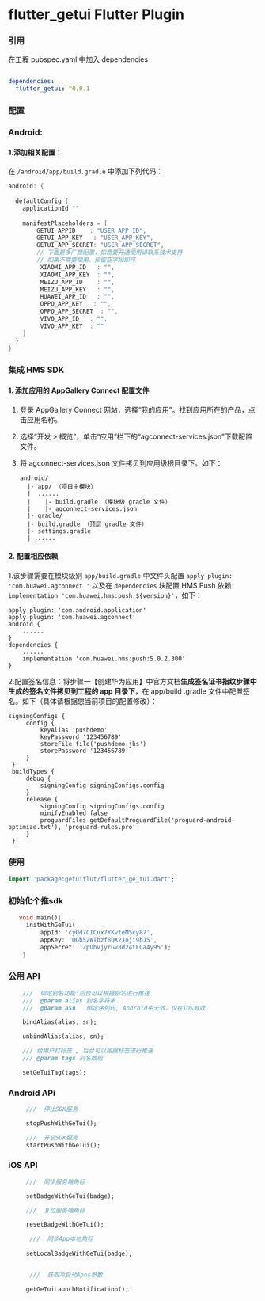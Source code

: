 # flutter_getui Flutter Plugin

### 引用
在工程 pubspec.yaml 中加入 dependencies
```yaml

dependencies:
  flutter_getui: ^0.0.1

```

### 配置
### Android:

#### 1.添加相关配置：

在 `/android/app/build.gradle` 中添加下列代码：
```groovy
android: {
 
  defaultConfig {
    applicationId ""
    
    manifestPlaceholders = [
    	GETUI_APPID    : "USER_APP_ID",
    	GETUI_APP_KEY   : "USER_APP_KEY",
    	GETUI_APP_SECRET: "USER_APP_SECRET",
        // 下面是多厂商配置，如需要开通使用请联系技术支持
        // 如果不需要使用，预留空字段即可
         XIAOMI_APP_ID   : "",
         XIAOMI_APP_KEY  : "",
         MEIZU_APP_ID    : "",
         MEIZU_APP_KEY   : "",
         HUAWEI_APP_ID   : "",
         OPPO_APP_KEY   : "",
         OPPO_APP_SECRET  : "",
         VIVO_APP_ID   : "",
         VIVO_APP_KEY  : ""
    ]
  }    
}
```


### 集成 HMS SDK

#### 1. 添加应用的 AppGallery Connect 配置文件

1. 登录 AppGallery Connect 网站，选择“我的应用”。找到应用所在的产品，点击应用名称。

2. 选择“开发 > 概览”，单击“应用”栏下的“agconnect-services.json”下载配置文件。

3. 将 agconnect-services.json 文件拷贝到应用级根目录下。如下：

   ```
   android/
     |- app/ （项目主模块）
     |  ......
     |    |- build.gradle （模块级 gradle 文件）
     |    |- agconnect-services.json 
     |- gradle/
     |- build.gradle （顶层 gradle 文件）
     |- settings.gradle
     | ......
   ```

#### 2. 配置相应依赖

1.该步骤需要在模块级别 `app/build.gradle` 中文件头配置 `apply plugin: 'com.huawei.agconnect
'` 以及在 `dependencies` 块配置 HMS Push 依赖 `implementation 'com.huawei.hms:push:${version}'`，如下：

```
apply plugin: 'com.android.application'
apply plugin: 'com.huawei.agconnect'
android { 
    ......
}
dependencies { 
    ......
    implementation 'com.huawei.hms:push:5.0.2.300'
}
```

2.配置签名信息：将步骤一【创建华为应用】中官方文档**生成签名证书指纹步骤中生成的签名文件拷贝到工程的 app 目录下**，在 app/build
.gradle 文件中配置签名。如下（具体请根据您当前项目的配置修改）：

```
signingConfigs {
     config {
         keyAlias 'pushdemo'
         keyPassword '123456789'
         storeFile file('pushdemo.jks')
         storePassword '123456789'
     }
 }
 buildTypes {
     debug {
         signingConfig signingConfigs.config
     }
     release {
         signingConfig signingConfigs.config
         minifyEnabled false
         proguardFiles getDefaultProguardFile('proguard-android-optimize.txt'), 'proguard-rules.pro'
     }
 }
```


### 使用
```dart
import 'package:getuiflut/flutter_ge_tui.dart';

```

### 初始化个推sdk

```dart
   void main(){
     initWithGeTui(
         appId: 'cy0d7CICux7YKvteM5cy87',
         appKey: 'DGb52WTbzf8QX2Joji9bJ5',
         appSecret: 'ZpUhvjyrGv8d24tFCa4y95');
    }
```

### 公用 API
```dart
    ///  绑定别名功能:后台可以根据别名进行推送
    ///  @param alias 别名字符串
    ///  @param aSn   绑定序列码, Android中无效，仅在iOS有效

    bindAlias(alias, sn);

    unbindAlias(alias, sn);

    /// 给用户打标签 , 后台可以根据标签进行推送
    /// @param tags 别名数组

    setGeTuiTag(tags);

```
### Android APi
```dart
     ///  停止SDK服务

     stopPushWithGeTui();

     ///  开启SDK服务
     startPushWithGeTui();

```

### iOS API

```dart
     ///  同步服务端角标

     setBadgeWithGeTui(badge);

     ///  复位服务端角标

     resetBadgeWithGeTui();

      ///  同步App本地角标
 
     setLocalBadgeWithGeTui(badge); 


      ///  获取冷启动Apns参数

     getGeTuiLaunchNotification();

```


